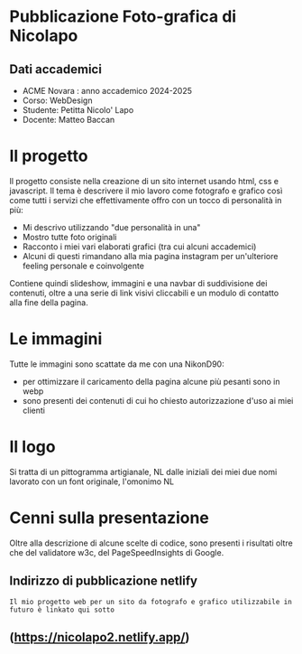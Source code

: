 # Pubblicazione Foto-grafica di Nicolapo

## Dati accademici
  - ACME Novara : anno accademico 2024-2025 
   - Corso: WebDesign 
  -  Studente: Petitta Nicolo' Lapo 
   - Docente: Matteo Baccan

# Il progetto
Il progetto consiste nella creazione di un sito internet usando html, css e javascript.
Il tema è descrivere il mio lavoro come fotografo e grafico così come tutti i servizi che effettivamente offro con un tocco di personalità in più:

- Mi descrivo utilizzando "due personalità in una"
- Mostro tutte foto originali
- Racconto i miei vari elaborati grafici (tra cui alcuni accademici)
- Alcuni di questi rimandano alla mia pagina instagram per un'ulteriore feeling personale e coinvolgente
  
Contiene quindi slideshow, immagini e una navbar di suddivisione dei contenuti, oltre a una serie di link visivi cliccabili e un modulo di contatto alla fine della pagina.

# Le immagini
Tutte le immagini sono scattate da me con una NikonD90:

- per ottimizzare il caricamento della pagina alcune più pesanti sono in webp
- sono presenti dei contenuti di cui ho chiesto autorizzazione d'uso ai miei clienti

# Il logo
Si tratta di un pittogramma artigianale, NL dalle iniziali dei miei due nomi lavorato con un font originale, l'omonimo NL

# Cenni sulla presentazione
Oltre alla descrizione di alcune scelte di codice, sono presenti i risultati oltre che del validatore w3c, del PageSpeedInsights di Google.

## Indirizzo di pubblicazione netlify

    Il mio progetto web per un sito da fotografo e grafico utilizzabile in futuro è linkato qui sotto
## (https://nicolapo2.netlify.app/)
